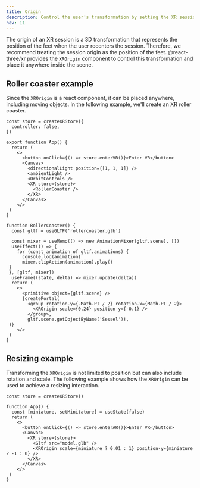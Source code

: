 ```yaml
---
title: Origin
description: Control the user's transformation by setting the XR session origin
nav: 11
---
```


The origin of an XR session is a 3D transformation that represents the position of the feet when the user recenters the session. Therefore, we recommend treating the session origin as the position of the feet. @react-three/xr provides the `XROrigin` component to control this transformation and place it anywhere inside the scene.

## Roller coaster example

Since the `XROrigin` is a react component, it can be placed anywhere, including moving objects. In the following example, we'll create an XR roller coaster.

```tsx
const store = createXRStore({
  controller: false,
})

export function App() {
  return (
    <>
      <button onClick={() => store.enterVR()}>Enter VR</button>
      <Canvas>
        <directionalLight position={[1, 1, 1]} />
        <ambientLight />
        <OrbitControls />
        <XR store={store}>
          <RollerCoaster />
        </XR>
      </Canvas>
    </>
 )
}

function RollerCoaster() {
  const gltf = useGLTF('rollercoaster.glb')

  const mixer = useMemo(() => new AnimationMixer(gltf.scene), [])
  useEffect(() => {
    for (const animation of gltf.animations) {
      console.log(animation)
      mixer.clipAction(animation).play()
 }
 }, [gltf, mixer])
  useFrame((state, delta) => mixer.update(delta))
  return (
    <>
      <primitive object={gltf.scene} />
      {createPortal(
        <group rotation-y={-Math.PI / 2} rotation-x={Math.PI / 2}>
          <XROrigin scale={0.24} position-y={-0.1} />
        </group>,
        gltf.scene.getObjectByName('Sessel')!,
 )}
    </>
 )
}
```

## Resizing example

Transforming the `XROrigin` is not limited to position but can also include rotation and scale. The following example shows how the `XROrigin` can be used to achieve a resizing interaction.

```tsx
const store = createXRStore()

function App() {
  const [miniature, setMinitature] = useState(false)
  return (
    <>
      <button onClick={() => store.enterAR()}>Enter VR</button>
      <Canvas>
        <XR store={store}>
          <Gltf src="model.glb" />
          <XROrigin scale={miniature ? 0.01 : 1} position-y={miniature ? -1 : 0} />
        </XR>
      </Canvas>
    </>
 )
}
```

